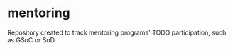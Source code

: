 # mentoring
Repository created to track mentoring programs' TODO participation, such as GSoC or SoD
